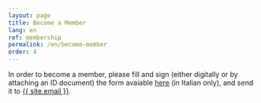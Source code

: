 ```yaml
---
layout: page
title: Become a Member
lang: en
ref: membership
permalink: /en/become-member
order: 4
---
```


In order to become a member, please fill and sign (either digitally or by attaching an ID document) the form avaiable <a href="/assets/docs/eutopian-adesione-socio-ordinario.docx">here</a> (in Italian only), and send it to <a href="mailto:{{ site.email }}">{{ site.email }}</a>.
